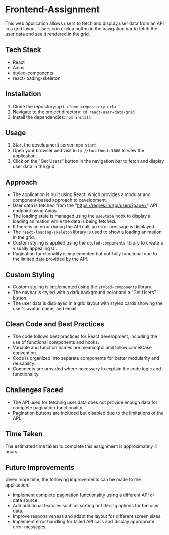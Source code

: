 # Frontend-Assignment

This web application allows users to fetch and display user data from an API in a grid layout. Users can click a button in the navigation bar to fetch the user data and see it rendered in the grid.

## Tech Stack

- React
- Axios
- styled-components
- react-loading-skeleton

## Installation

1. Clone the repository: `git clone <repository-url>`
2. Navigate to the project directory: `cd react-user-data-grid`
3. Install the dependencies: `npm install`

## Usage

1. Start the development server: `npm start`
2. Open your browser and visit `http://localhost:3000` to view the application.
3. Click on the "Get Users" button in the navigation bar to fetch and display user data in the grid.

## Approach

- The application is built using React, which provides a modular and component-based approach to development.
- User data is fetched from the "https://reqres.in/api/users?page=<page>" API endpoint using Axios.
- The loading state is managed using the `useState` hook to display a loading animation while the data is being fetched.
- If there is an error during the API call, an error message is displayed.
- The `react-loading-skeleton` library is used to show a loading animation in the grid.
- Custom styling is applied using the `styled-components` library to create a visually appealing UI.
- Pagination functionality is implemented but not fully functional due to the limited data provided by the API.

## Custom Styling

- Custom styling is implemented using the `styled-components` library.
- The navbar is styled with a dark background color and a "Get Users" button.
- The user data is displayed in a grid layout with styled cards showing the user's avatar, name, and email.

## Clean Code and Best Practices

- The code follows best practices for React development, including the use of functional components and hooks.
- Variable and function names are meaningful and follow camelCase convention.
- Code is organized into separate components for better modularity and reusability.
- Comments are provided where necessary to explain the code logic and functionality.

## Challenges Faced

- The API used for fetching user data does not provide enough data for complete pagination functionality.
- Pagination buttons are included but disabled due to the limitations of the API.

## Time Taken

The estimated time taken to complete this assignment is approximately 4 hours.

## Future Improvements

Given more time, the following improvements can be made to the application:

- Implement complete pagination functionality using a different API or data source.
- Add additional features such as sorting or filtering options for the user data.
- Improve responsiveness and adapt the layout for different screen sizes.
- Implement error handling for failed API calls and display appropriate error messages.
